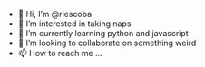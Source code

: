 - 👋 Hi, I’m @riescoba
- 👀 I’m interested in taking naps
- 🌱 I’m currently learning python and javascript
- 💞️ I’m looking to collaborate on something weird
- 📫 How to reach me ...

<!---
riescoba/riescoba is a ✨ special ✨ repository because its `README.md` (this file) appears on your GitHub profile.
You can click the Preview link to take a look at your changes.
--->
